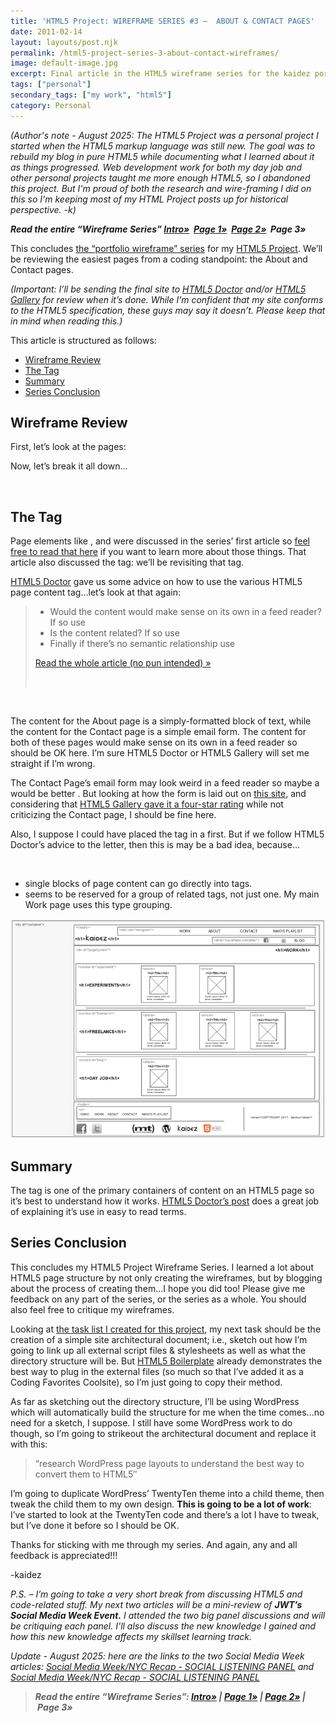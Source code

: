 ```yaml
---
title: 'HTML5 Project: WIREFRAME SERIES #3 –  ABOUT & CONTACT PAGES'
date: 2011-02-14
layout: layouts/post.njk
permalink: /html5-project-series-3-about-contact-wireframes/
image: default-image.jpg
excerpt: Final article in the HTML5 wireframe series for the kaidez portfolio site
tags: ["personal"]
secondary_tags: ["my work", "html5"]
category: Personal
---
```

<em>(Author's note - August 2025: The HTML5 Project was a personal project I started when the HTML5 markup language was still new. The goal was to rebuild my blog in pure HTML5 while documenting what I learned about it as things progressed. Web development work for both my day job and other personal projects taught me more enough HTML5, so I abandoned this project. But I'm proud of both the research and wire-framing I did on this so I'm keeping most of my HTML Project posts up for historical perspective. -k)</em>

***Read the entire “Wireframe Series”
[Intro»][1]  [Page 1»][2]  [Page 2»][3]  Page 3»***

 [1]: http://kaidez.com/html5-project-update-completed-wireframes/
 [2]: http://kaidez.com/html5-project-series-1-homepage-wireframe/
 [3]: http://kaidez.com/html5-project-series-2-work-subcategory-playlist-wireframes/

This concludes [the “portfolio wireframe” series][1] for my [HTML5 Project][4]. We’ll be reviewing the easiest pages from a coding standpoint: the About and Contact pages.

 [4]: http://kaidez.com/html5-project/

*(Important: I’ll be sending the final site to [HTML5 Doctor][5] and/or [HTML5 Gallery][6] for review when it’s done. While I’m confident that my site conforms to the HTML5 specification, these guys may say it doesn’t. Please keep that in mind when reading this.)*

 [5]: http://html5doctor.com/
 [6]: http://html5gallery.com/

This article is structured as follows:

*   [Wireframe Review][7]
*   [The  Tag][8]
*   [Summary][9]
*   [Series Conclusion][10]

 [7]: #wfReview
 [8]: #article
 [9]: #summary
 [10]: #conclusion

## Wireframe Review

First, let’s look at the pages:

Now, let’s break it all down…

 

## The  Tag

Page elements like ,  and  were discussed in the series’ first article so [feel free to read that here][2] if you want to learn more about those things. That article also discussed the  tag: we’ll be revisiting that tag.

[HTML5 Doctor][5] gave us some advice on how to use the various HTML5 page content tag…let’s look at that again:

> *   Would the content would make sense on its own in a feed reader? If so use
> *   Is the content related? If so use
> *   Finally if there’s no semantic relationship use
>
> [Read the whole article (no pun intended) »][11]
>
>  

 [11]: http://html5doctor.com/the-article-element/

 

The content for the About page is a simply-formatted block of text, while the content for the Contact page is a simple email form. The content for both of these pages would make sense on its own in a feed reader so  should be OK here. I’m sure HTML5 Doctor or HTML5 Gallery will set me straight if I’m wrong.

The Contact Page’s email form may look weird in a feed reader so maybe a  would be better . But looking at how the form is laid out on [this site][12], and considering that [HTML5 Gallery gave it a four-star rating][13] while not criticizing the Contact page, I should be fine here.

 [12]: http://www.re-d.jp/contact/
 [13]: http://html5gallery.com/2011/02/redesign/

Also, I suppose I could have placed the  tag in a  first. But if we follow HTML5 Doctor’s advice to the letter, then this is may be a bad idea, because…

 

*   single blocks of page content can go directly into  tags.
*    seems to be reserved for a group of related  tags, not just one. My main Work page uses this type grouping.

<img src="/assets/img/Work.jpg" alt="Kaidez Old HTML5 Project">

## Summary

The  tag is one of the primary containers of content on an HTML5 page so it’s best to understand how it works. [HTML5 Doctor’s  post][11] does a great job of explaining it’s use in easy to read terms.

## Series Conclusion

This concludes my HTML5 Project Wireframe Series. I learned a lot about HTML5 page structure by not only creating the wireframes, but by blogging about the process of creating them…I hope you did too! Please give me feedback on any part of the series, or the series as a whole. You should also feel free to critique my wireframes.

Looking at [the task list I created for this project][15], my next task should be the creation of a simple site architectural document; i.e., sketch out how I’m going to link up all external script files & stylesheets as well as what the directory structure will be. But [HTML5 Boilerplate][16] already demonstrates the best way to plug in the external files (so much so that I’ve added it as a Coding Favorites Coolsite), so I’m just going to copy their method.

 [15]: /html5-project-update-january-21-2011/
 [16]: http://html5boilerplate.com/

As far as sketching out the directory structure, I’ll be using WordPress which will automatically build the structure for me when the time comes…no need for a sketch, I suppose. I still have some WordPress work to do though, so I’m going to strikeout the architectural document and replace it with this:

> “research WordPress page layouts to understand the best way to convert them to HTML5″

I’m going to duplicate WordPress’ TwentyTen theme into a child theme, then tweak the child them to my own design. **This is going to be a lot of work**: I’ve started to look at the TwentyTen code and there’s a lot I have to tweak, but I’ve done it before so I should be OK.

Thanks for sticking with me through my series. And again, any and all feedback is appreciated!!!

-kaidez

*P.S. – I’m going to take a very short break from discussing HTML5 and code-related stuff. My next two articles will be a mini-review of **JWT’s Social Media Week Event.**  I attended the two big panel discussions and will  be critiquing each panel.  I'll also discuss the new knowledge I gained and how this new knowledge affects my skillset learning track.*

*Update - August 2025: here are the links to the two Social Media Week articles: [Social Media Week/NYC Recap - SOCIAL LISTENING PANEL][17] and [Social Media Week/NYC Recap - SOCIAL LISTENING PANEL][18]*

[17]: /nyc-social-media-week-event-recap-social-listening/
[18]: /nyc-social-media-week-event-recap-cross-mobile-promotion/

> ***Read the entire “Wireframe Series”: [Intro»][1] | [Page 1»][2] | [Page 2»][3] | Page 3»***

<script type="application/ld+json">
{
    "@context": "https://schema.org",
    "@type": "TechArticle",
    "headline": "HTML5 Project: WIREFRAME SERIES #3 –  ABOUT & CONTACT PAGES",
    "description": "Final article in the HTML5 wireframe series for the kaidez portfolio site",
    "author": {
        "@type": "Person",
        "name": "Kai Gittens",
		    "url" : "http://kaidez.com/"
    },
    "datePublished": "2011-02-09",
    "dateModified": "2025-08-27",
    "programmingLanguage": "HTML"
}
</script>